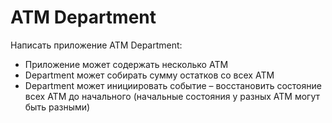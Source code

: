 # ATM Department

Написать приложение ATM Department:

* Приложение может содержать несколько ATM
* Department может собирать сумму остатков со всех ATM
* Department может инициировать событие – восстановить состояние всех ATM до начального
 (начальные состояния у разных ATM могут быть разными) 
